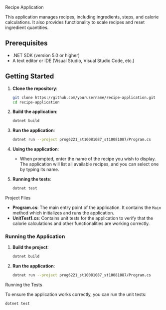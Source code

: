 Recipe Application

This application manages recipes, including ingredients, steps, and calorie calculations. It also provides functionality to scale recipes and reset ingredient quantities.

## Prerequisites
- .NET SDK (version 5.0 or higher)
- A text editor or IDE (Visual Studio, Visual Studio Code, etc.)

## Getting Started

1. **Clone the repository**:
    ```sh
    git clone https://github.com/yourusername/recipe-application.git
    cd recipe-application
    ```

2. **Build the application**:
    ```sh
    dotnet build
    ```

3. **Run the application**:
    ```sh
    dotnet run --project prog6221_st10081087_st10081087/Program.cs
    ```

4. **Using the application**:
    - When prompted, enter the name of the recipe you wish to display. The application will list all available recipes, and you can select one by typing its name.

5. **Running the tests**:
    ```sh
    dotnet test
    ```

 Project Files

- **Program.cs**: The main entry point of the application. It contains the `Main` method which initializes and runs the application.
- **UnitTest1.cs**: Contains unit tests for the application to verify that the calorie calculations and other functionalities are working correctly.

### Running the Application

1. **Build the project**:
    ```sh
    dotnet build
    ```

2. **Run the application**:
    ```sh
    dotnet run --project prog6221_st10081087_st10081087/Program.cs
    ```

 Running the Tests

To ensure the application works correctly, you can run the unit tests:

```sh
dotnet test
